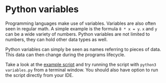 # Python variables

Programming languages make use of variables. Variables are also often seen in regular math. A simple example is the formula `8 * x = y`. `x` and `y` can be a wide variety of numbers. Python variables are not limited to numbers, they can hold other data types as well. 

Python variables can simply be seen as names referring to pieces of data. This data can then change during the programs lifecycle.

Take a look at the [example script](variables.py) and try running the script with `python3 variables.py` from a terminal window. You should also have option to run the script directly
from your IDE.

